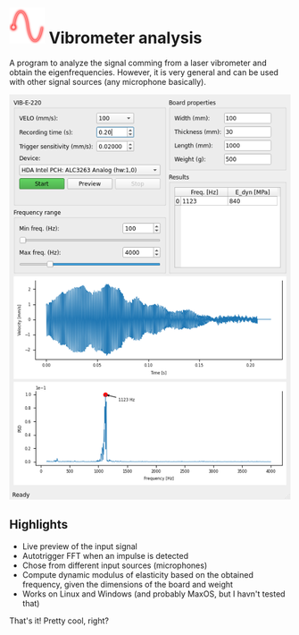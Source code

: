 # ![icon](resources/icons/64.png) Vibrometer analysis 

A program to analyze the signal comming from a laser vibrometer and obtain the eigenfrequencies.
However, it is very general and can be used with other signal sources (any microphone basically).

![screenshot](resources/screenshot.png)

## Highlights

* Live preview of the input signal
* Autotrigger FFT when an impulse is detected
* Chose from different input sources (microphones)
* Compute dynamic modulus of elasticity based on the obtained frequency, given the dimensions of the board and weight
* Works on Linux and Windows (and probably MaxOS, but I havn't tested that)

That's it! Pretty cool, right?
